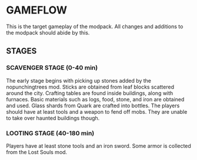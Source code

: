 # GAMEFLOW

This is the target gameplay of the modpack. All changes and additions to the modpack should abide by this.

## STAGES
### SCAVENGER STAGE (0-40 min)
The early stage begins with picking up stones added by the nopunchingtrees mod. Sticks are obtained from leaf blocks scattered around the city. Crafting tables are found inside buildings, along with furnaces. Basic materials such as logs, food, stone, and iron are obtained and used. Glass shards from Quark are crafted into bottles. The players should have at least tools and a weapon to fend off mobs. They are unable to take over haunted buildings though.

### LOOTING STAGE (40-180 min)
Players have at least stone tools and an iron sword. Some armor is collected from the Lost Souls mod. 
